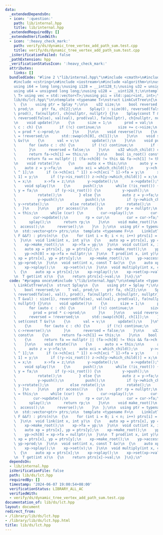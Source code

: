 ```yaml
---
data:
  _extendedDependsOn:
  - icon: ':question:'
    path: lib/internal.hpp
    title: lib/internal.hpp
  _extendedRequiredBy: []
  _extendedVerifiedWith:
  - icon: ':heavy_check_mark:'
    path: verify/ds/dynamic_tree_vertex_add_path_sum.test.cpp
    title: verify/ds/dynamic_tree_vertex_add_path_sum.test.cpp
  _isVerificationFailed: false
  _pathExtension: hpp
  _verificationStatusIcon: ':heavy_check_mark:'
  attributes:
    links: []
  bundledCode: "#line 2 \"lib/internal.hpp\"\n#include <cmath>\n#include <vector>\n\
    #include <cstring>\n#include <iostream>\n#include <algorithm>\n\nusing i32 = int;\n\
    using i64 = long long;\nusing i128 = __int128_t;\nusing u32 = unsigned int;\n\
    using u64 = unsigned long long;\nusing u128 = __uint128_t;\n\ntemplate<typename\
    \ T> using vec = std::vector<T>;\nusing pii = std::pair<int, int>;\n#line 3 \"\
    lib/ds/lct.hpp\"\n\ntemplate <typename T>\nstruct LinkCutTree\n{\n  struct Splay\n\
    \  {\n    using ptr = Splay *;\n\n    u32 size;\n    bool reversed;\n    T val,\
    \ prod;\n    ptr fa, ch[2];\n\n    Splay() : size(0), reversed(false), val(),\
    \ prod(), fa(nullptr), ch{nullptr, nullptr} {}\n    Splay(const T &val) : size(1),\
    \ reversed(false), val(val), prod(val), fa(nullptr), ch{nullptr, nullptr} {}\n\
    \n    void update()\n    {\n      size = 1;\n      prod = val;\n      for (auto\
    \ c : ch) {\n        if (!c) continue;\n        size += c->size;\n        prod\
    \ = prod * c->prod;\n      }\n    }\n\n    void reverse()\n    {\n      reversed\
    \ = !reversed;\n      std::swap(ch[0], ch[1]);\n    }\n\n    void set(const T\
    \ &v)\n    {\n      val = v;\n      update();\n    }\n\n    void push()\n    {\n\
    \      for (auto c : ch) {\n        if (!c) continue;\n        if (reversed) c->reverse();\n\
    \      }\n      reversed = false;\n    }\n\n    u32 which_child() const\n    {\n\
    \      return fa->ch[1] == this;\n    }\n\n    bool is_root() const\n    {\n \
    \     return fa == nullptr || (fa->ch[0] != this && fa->ch[1] != this);\n    }\n\
    \n    void rotate()\n    {\n      auto x = this;\n\n      auto y = x->fa;\n  \
    \    auto z = y->fa;\n      auto xci = which_child();\n      y->ch[xci] = x->ch[xci\
    \ ^ 1];\n      if (x->ch[xci ^ 1]) x->ch[xci ^ 1]->fa = y;\n      x->ch[xci ^\
    \ 1] = y;\n      if (!y->is_root()) z->ch[y->which_child()] = x;\n      y->fa\
    \ = x;\n      x->fa = z;\n\n      y->update();\n      x->update();\n    }\n\n\
    \    void splay()\n    {\n      push();\n      while (!is_root()) {\n        auto\
    \ y = fa;\n        if (y->is_root()) {\n          y->push();\n          push();\n\
    \          rotate();\n        } else {\n          auto z = y->fa;\n          z->push();\n\
    \          y->push();\n          push();\n          if (y->which_child() == which_child())\
    \ y->rotate();\n          else rotate();\n          rotate();\n        }\n   \
    \   }\n    }\n\n    ptr access()\n    {\n      ptr rp = nullptr;\n      ptr cur\
    \ = this;\n      while (cur) {\n        cur->splay();\n        cur->ch[1] = rp;\n\
    \        cur->update();\n        rp = cur;\n        cur = cur->fa;\n      }\n\
    \      splay();\n      return rp;\n    }\n\n    void make_root()\n    {\n    \
    \  access();\n      reverse();\n    }\n  };\n\n  using ptr = typename Splay::ptr;\n\
    \n  std::vector<ptr> ptrs;\n\n  template <typename F>\n    LinkCutTree(int n,\
    \ F &&f) : ptrs(n)\n  {\n    for (int i = 0; i < n; i++) ptrs[i] = new Splay(f(i));\n\
    \  }\n\n  void link(int x, int y)\n  {\n    auto xp = ptrs[x], yp = ptrs[y];\n\
    \    xp->make_root();\n    xp->fa = yp;\n  }\n\n  void cut(int x, int y)\n  {\n\
    \    auto xp = ptrs[x], yp = ptrs[y];\n    xp->make_root();\n    yp->access();\n\
    \    yp->ch[0] = xp->fa = nullptr;\n  }\n\n  T prod(int x, int y)\n  {\n    auto\
    \ xp = ptrs[x], yp = ptrs[y];\n    xp->make_root();\n    yp->access();\n    return\
    \ yp->prod;\n  }\n\n  void set(int x, const T &v)\n  {\n    auto xp = ptrs[x];\n\
    \    xp->splay();\n    xp->set(v);\n  }\n\n  void multiply(int x, const T &v)\n\
    \  {\n    auto xp = ptrs[x];\n    xp->splay();\n    xp->set(xp->val * v);\n  }\n\
    \n  T get(int x)\n  {\n    return ptrs[x]->val;\n  }\n};\n"
  code: "#pragma once\n#include \"lib/internal.hpp\"\n\ntemplate <typename T>\nstruct\
    \ LinkCutTree\n{\n  struct Splay\n  {\n    using ptr = Splay *;\n\n    u32 size;\n\
    \    bool reversed;\n    T val, prod;\n    ptr fa, ch[2];\n\n    Splay() : size(0),\
    \ reversed(false), val(), prod(), fa(nullptr), ch{nullptr, nullptr} {}\n    Splay(const\
    \ T &val) : size(1), reversed(false), val(val), prod(val), fa(nullptr), ch{nullptr,\
    \ nullptr} {}\n\n    void update()\n    {\n      size = 1;\n      prod = val;\n\
    \      for (auto c : ch) {\n        if (!c) continue;\n        size += c->size;\n\
    \        prod = prod * c->prod;\n      }\n    }\n\n    void reverse()\n    {\n\
    \      reversed = !reversed;\n      std::swap(ch[0], ch[1]);\n    }\n\n    void\
    \ set(const T &v)\n    {\n      val = v;\n      update();\n    }\n\n    void push()\n\
    \    {\n      for (auto c : ch) {\n        if (!c) continue;\n        if (reversed)\
    \ c->reverse();\n      }\n      reversed = false;\n    }\n\n    u32 which_child()\
    \ const\n    {\n      return fa->ch[1] == this;\n    }\n\n    bool is_root() const\n\
    \    {\n      return fa == nullptr || (fa->ch[0] != this && fa->ch[1] != this);\n\
    \    }\n\n    void rotate()\n    {\n      auto x = this;\n\n      auto y = x->fa;\n\
    \      auto z = y->fa;\n      auto xci = which_child();\n      y->ch[xci] = x->ch[xci\
    \ ^ 1];\n      if (x->ch[xci ^ 1]) x->ch[xci ^ 1]->fa = y;\n      x->ch[xci ^\
    \ 1] = y;\n      if (!y->is_root()) z->ch[y->which_child()] = x;\n      y->fa\
    \ = x;\n      x->fa = z;\n\n      y->update();\n      x->update();\n    }\n\n\
    \    void splay()\n    {\n      push();\n      while (!is_root()) {\n        auto\
    \ y = fa;\n        if (y->is_root()) {\n          y->push();\n          push();\n\
    \          rotate();\n        } else {\n          auto z = y->fa;\n          z->push();\n\
    \          y->push();\n          push();\n          if (y->which_child() == which_child())\
    \ y->rotate();\n          else rotate();\n          rotate();\n        }\n   \
    \   }\n    }\n\n    ptr access()\n    {\n      ptr rp = nullptr;\n      ptr cur\
    \ = this;\n      while (cur) {\n        cur->splay();\n        cur->ch[1] = rp;\n\
    \        cur->update();\n        rp = cur;\n        cur = cur->fa;\n      }\n\
    \      splay();\n      return rp;\n    }\n\n    void make_root()\n    {\n    \
    \  access();\n      reverse();\n    }\n  };\n\n  using ptr = typename Splay::ptr;\n\
    \n  std::vector<ptr> ptrs;\n\n  template <typename F>\n    LinkCutTree(int n,\
    \ F &&f) : ptrs(n)\n  {\n    for (int i = 0; i < n; i++) ptrs[i] = new Splay(f(i));\n\
    \  }\n\n  void link(int x, int y)\n  {\n    auto xp = ptrs[x], yp = ptrs[y];\n\
    \    xp->make_root();\n    xp->fa = yp;\n  }\n\n  void cut(int x, int y)\n  {\n\
    \    auto xp = ptrs[x], yp = ptrs[y];\n    xp->make_root();\n    yp->access();\n\
    \    yp->ch[0] = xp->fa = nullptr;\n  }\n\n  T prod(int x, int y)\n  {\n    auto\
    \ xp = ptrs[x], yp = ptrs[y];\n    xp->make_root();\n    yp->access();\n    return\
    \ yp->prod;\n  }\n\n  void set(int x, const T &v)\n  {\n    auto xp = ptrs[x];\n\
    \    xp->splay();\n    xp->set(v);\n  }\n\n  void multiply(int x, const T &v)\n\
    \  {\n    auto xp = ptrs[x];\n    xp->splay();\n    xp->set(xp->val * v);\n  }\n\
    \n  T get(int x)\n  {\n    return ptrs[x]->val;\n  }\n};\n"
  dependsOn:
  - lib/internal.hpp
  isVerificationFile: false
  path: lib/ds/lct.hpp
  requiredBy: []
  timestamp: '2024-06-07 19:00:54+08:00'
  verificationStatus: LIBRARY_ALL_AC
  verifiedWith:
  - verify/ds/dynamic_tree_vertex_add_path_sum.test.cpp
documentation_of: lib/ds/lct.hpp
layout: document
redirect_from:
- /library/lib/ds/lct.hpp
- /library/lib/ds/lct.hpp.html
title: lib/ds/lct.hpp
---
```

